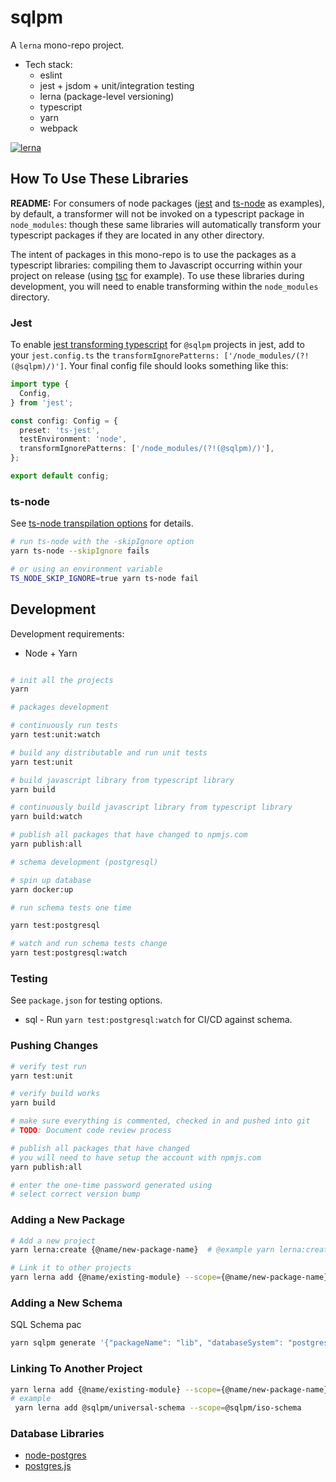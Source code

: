 # sqlpm

A `lerna` mono-repo project.

* Tech stack:
  * eslint
  * jest + jsdom + unit/integration testing
  * lerna (package-level versioning)
  * typescript
  * yarn
  * webpack

[![lerna](https://img.shields.io/badge/maintained%20with-lerna-cc00ff.svg)](https://lerna.js.org/)

## How To Use These Libraries

**README:** For consumers of node packages ([jest](https://jestjs.io/) and [ts-node](https://www.npmjs.com/package/ts-node) as examples), by default, a transformer will not be invoked on a typescript package in `node_modules`: though these same libraries will automatically transform your typescript packages if they are located in any other directory.

The intent of packages in this mono-repo is to use the packages as a typescript libraries: compiling them to Javascript occurring within your project on release (using [tsc](https://www.typescriptlang.org/docs/handbook/compiler-options.html) for example). To use these libraries during development, you will need to enable transforming within the `node_modules` directory.

### **Jest**

To enable [jest transforming typescript](https://jestjs.io/docs/configuration#transformignorepatterns-arraystring) for `@sqlpm` projects in jest, add to your `jest.config.ts` the `transformIgnorePatterns: ['/node_modules/(?!(@sqlpm)/)']`. Your final config file should looks something like this:

```typescript
import type {
  Config,
} from 'jest';

const config: Config = {
  preset: 'ts-jest',
  testEnvironment: 'node',
  transformIgnorePatterns: ['/node_modules/(?!(@sqlpm)/)'],
};

export default config;
```

### **ts-node**

See [ts-node transpilation options](https://github.com/TypeStrong/ts-node#transpilation-options) for details.

```bash
# run ts-node with the -skipIgnore option
yarn ts-node --skipIgnore fails

# or using an environment variable
TS_NODE_SKIP_IGNORE=true yarn ts-node fail

```

## Development

Development requirements:

* Node + Yarn

```bash

# init all the projects
yarn

# packages development

# continuously run tests
yarn test:unit:watch

# build any distributable and run unit tests
yarn test:unit

# build javascript library from typescript library
yarn build

# continuously build javascript library from typescript library
yarn build:watch

# publish all packages that have changed to npmjs.com
yarn publish:all

# schema development (postgresql)

# spin up database
yarn docker:up

# run schema tests one time

yarn test:postgresql

# watch and run schema tests change
yarn test:postgresql:watch

```

### Testing

See `package.json` for testing options.

* sql - Run `yarn test:postgresql:watch` for CI/CD against schema.

### Pushing Changes

```bash
# verify test run
yarn test:unit

# verify build works
yarn build

# make sure everything is commented, checked in and pushed into git
# TODO: Document code review process

# publish all packages that have changed
# you will need to have setup the account with npmjs.com
yarn publish:all

# enter the one-time password generated using 
# select correct version bump
```

### Adding a New Package

```bash
# Add a new project
yarn lerna:create {@name/new-package-name}  # @example yarn lerna:create @sqlpm/http-context

# Link it to other projects
yarn lerna add {@name/existing-module} --scope={@name/new-package-name}
```

### Adding a New Schema

SQL Schema pac

```bash
yarn sqlpm generate '{"packageName": "lib", "databaseSystem": "postgresql", "description": "domains, types, etc.", "author": "${your_name}", "email": "${your_email}", "purposes": ["readwrite"], "actions": ["run", "test", "reset"]}'
```

### Linking To Another Project

```bash
yarn lerna add {@name/existing-module} --scope={@name/new-package-name}
# example
 yarn lerna add @sqlpm/universal-schema --scope=@sqlpm/iso-schema
```

### Database Libraries

* [node-postgres](https://github.com/brianc/node-postgres)
* [postgres.js](https://github.com/porsager/postgres)
